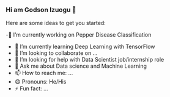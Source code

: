 ### Hi am Godson Izuogu 👋

Here are some ideas to get you started:

-🔭 I’m currently working on Pepper Disease Classification
- 🌱 I’m currently learning Deep Learning with TensorFlow
- 👯 I’m looking to collaborate on ...
- 🤔 I’m looking for help with Data Scientist job/internship role
- 💬 Ask me about Data science and Machine Learning
- 📫 How to reach me: ...
- 😄 Pronouns: He/His
- ⚡ Fun fact: ...
